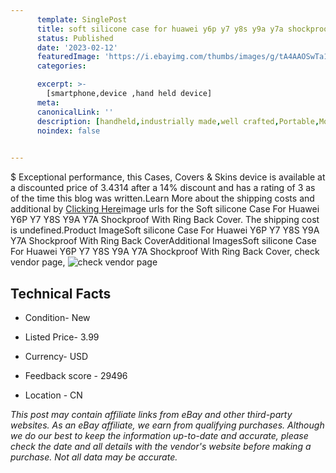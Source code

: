 ```yaml
---
      template: SinglePost
      title: soft silicone case for huawei y6p y7 y8s y9a y7a shockproof with ring back cover
      status: Published
      date: '2023-02-12'
      featuredImage: 'https://i.ebayimg.com/thumbs/images/g/tA4AAOSwTa1jBunO/s-l225.jpg'
      categories: 

      excerpt: >-
        [smartphone,device ,hand held device]
      meta:
      canonicalLink: ''
      description: [handheld,industrially made,well crafted,Portable,Mobile,Compact,Convenient,Lightweight,Maneuverable,Man-portable,Miniature,Carriable,Hand-held,Light,Holdable,Transportable,Mobile device,Pocket-sized,On-the-go,Wireless,Cordless,Compact size,Convenient size, smartphone,device ,hand held device]
      noindex: false

        
---
```

$
    Exceptional performance, this Cases, Covers & Skins device is available at a discounted price of 3.4314 after a 14% discount and has a rating of 3 as of the time this blog was written.Learn More about the shipping costs and additional by [Clicking Here](https://www.ebay.com/itm/255693142377?hash=item3b887fb969%3Ag%3AtA4AAOSwTa1jBunO&mkevt=1&mkcid=1&mkrid=711-53200-19255-0&campid=%253CePNCampaignId%253E&customid=%253CreferenceId%253E&toolid=10049)image urls for the Soft silicone Case For Huawei Y6P Y7 Y8S Y9A Y7A Shockproof With Ring Back Cover. The shipping cost is undefined.Product ImageSoft silicone Case For Huawei Y6P Y7 Y8S Y9A Y7A Shockproof With Ring Back CoverAdditional ImagesSoft silicone Case For Huawei Y6P Y7 Y8S Y9A Y7A Shockproof With Ring Back Cover, check vendor page, ![check vendor page](https://origin-galleryplus.ebayimg.com/ws/web/255693142377_2_0_1/225x225.jpg,https://origin-galleryplus.ebayimg.com/ws/web/255693142377_3_0_1/225x225.jpg,https://origin-galleryplus.ebayimg.com/ws/web/255693142377_4_0_1/225x225.jpg,https://origin-galleryplus.ebayimg.com/ws/web/255693142377_5_0_1/225x225.jpg,https://origin-galleryplus.ebayimg.com/ws/web/255693142377_6_0_1/225x225.jpg,https://origin-galleryplus.ebayimg.com/ws/web/255693142377_7_0_1/225x225.jpg,https://origin-galleryplus.ebayimg.com/ws/web/255693142377_8_0_1/225x225.jpg,https://origin-galleryplus.ebayimg.com/ws/web/255693142377_9_0_1/225x225.jpg,https://origin-galleryplus.ebayimg.com/ws/web/255693142377_10_0_1/225x225.jpg,https://origin-galleryplus.ebayimg.com/ws/web/255693142377_11_0_1/225x225.jpg)
    
    

 ## Technical Facts 



     
      

 - Condition- New 


      

 - Listed Price- 3.99 


      

 - Currency- USD 


      

 - Feedback score - 29496 


      

 - Location - CN 


      
      

 *_This post may contain affiliate links from eBay and other third-party websites. As an eBay affiliate, we earn from qualifying purchases. Although we do our best to keep the information up-to-date and accurate, please check the date and all details with the vendor's website before making a purchase. Not all data may be accurate._*



    
    
    
    
    